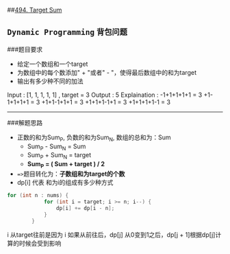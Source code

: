 ##[494. Target Sum](https://leetcode.com/problems/target-sum/description/)


`Dynamic Programming` `背包问题`
---
###题目要求
- 给定一个数组和一个target
- 为数组中的每个数添加" + "或者" - "，使得最后数组中的和为target
- 输出有多少种不同的加法

Input : [1, 1, 1, 1, 1] , target = 3
Output : 5
Explaination : 
-1+1+1+1+1 = 3
+1-1+1+1+1 = 3
+1+1-1+1+1 = 3
+1+1+1-1+1 = 3
+1+1+1+1-1 = 3

---
###解题思路
- 正数的和为Sum<sub>P</sub>, 负数的和为Sum<sub>N</sub>, 数组的总和为：Sum
	- Sum<sub>P</sub> - Sum<sub>N</sub> = Sum
	- Sum<sub>P</sub> + Sum<sub>N</sub> = target
	- **Sum<sub>P</sub> = ( Sum + target ) / 2**
- `=>`题目转化为：**子数组和为target的个数**
- dp[i] 代表 和为i的组成有多少种方式

``` java
for (int n : nums) {
            for (int i = target; i >= n; i--) {
                dp[i] += dp[i - n];
            }
        }
```

i 从target往前是因为 i 如果从前往后，dp[j] 从0变到1之后，dp[j + 1]根据dp[j]计算的时候会受到影响